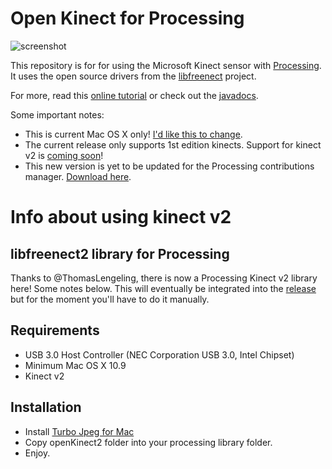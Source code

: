 # Open Kinect for Processing 

![screenshot](https://pbs.twimg.com/media/CI8UO0RXAAApEX9.png:medium)

This repository is for for using the Microsoft Kinect sensor with [Processing](http://processing.org).  It uses the open source drivers from the [libfreenect](https://github.com/OpenKinect/libfreenect) project. 

For more, read this [online tutorial](http://shiffman.net/p5/kinect/) or check out the [javadocs](http://shiffman.net/p5/kinect/reference).

Some important notes:
* This is current Mac OS X only! [I'd like this to change](https://github.com/shiffman/OpenKinect-for-Processing/issues/13).
* The current release only supports 1st edition kinects.  Support for kinect v2 is [coming soon](https://github.com/shiffman/OpenKinect-for-Processing/issues/16)!
* This new version is yet to be updated for the Processing contributions manager.  [Download here](https://github.com/shiffman/OpenKinect-for-Processing/releases).

# Info about using kinect v2

## libfreenect2 library for Processing

Thanks to @ThomasLengeling, there is now a Processing Kinect v2 library here!  Some notes below.  This will eventually be integrated into the [release](https://github.com/shiffman/OpenKinect-for-Processing/releases) but for the moment you'll have to do it manually.

## Requirements

- USB 3.0 Host Controller (NEC Corporation USB 3.0, Intel Chipset)
- Minimum Mac OS X 10.9
- Kinect v2
 
## Installation

- Install [Turbo Jpeg for Mac](http://sourceforge.net/projects/libjpeg-turbo/)
- Copy openKinect2 folder into your processing library folder.
- Enjoy.
